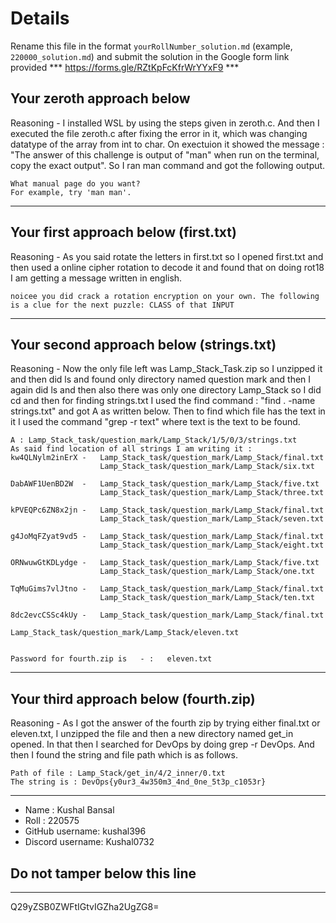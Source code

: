 # Details

Rename this file in the format `yourRollNumber_solution.md` (example, `220000_solution.md`) and submit the solution in the Google form link provided 
*** https://forms.gle/RZtKpFcKfrWrYYxF9 ***


## Your zeroth approach below

Reasoning - I installed WSL by using the steps given in zeroth.c. And then I executed the file zeroth.c after fixing the error in it, which was changing datatype of the array from int to char. On exectuion it showed the message : "The answer of this challenge is output of "man" when run on the terminal, copy the exact output". So I ran man command and got the following output.

```
What manual page do you want?
For example, try 'man man'.
```

---

## Your first approach below (first.txt)

Reasoning - As you said rotate the letters in first.txt so I opened first.txt and then used a online cipher rotation to decode it and found that on doing rot18 I am getting a message written in english.

```
noicee you did crack a rotation encryption on your own. The following is a clue for the next puzzle: CLASS of that INPUT
```

---

## Your second approach below (strings.txt)

Reasoning - Now the only file left was Lamp_Stack_Task.zip so I unzipped it and then did ls and found only directory named question mark and then I again did ls and then also there was only one directory Lamp_Stack so I did cd and then for finding strings.txt I used the find command : "find . -name strings.txt" and got A as written below. Then to find which file has the text in it I used the command "grep -r text" where text is the text to be found.

```
A : Lamp_Stack_task/question_mark/Lamp_Stack/1/5/0/3/strings.txt
As said find location of all strings I am writing it :
kw4QLNylm2inErX -   Lamp_Stack_task/question_mark/Lamp_Stack/final.txt
                    Lamp_Stack_task/question_mark/Lamp_Stack/six.txt

DabAWF1UenBD2W  -   Lamp_Stack_task/question_mark/Lamp_Stack/five.txt
                    Lamp_Stack_task/question_mark/Lamp_Stack/three.txt

kPVEQPc6ZN8x2jn -   Lamp_Stack_task/question_mark/Lamp_Stack/final.txt
                    Lamp_Stack_task/question_mark/Lamp_Stack/seven.txt

g4JoMqFZyat9vd5 -   Lamp_Stack_task/question_mark/Lamp_Stack/final.txt
                    Lamp_Stack_task/question_mark/Lamp_Stack/eight.txt

ORNwuwGtKDLydge -   Lamp_Stack_task/question_mark/Lamp_Stack/five.txt
                    Lamp_Stack_task/question_mark/Lamp_Stack/one.txt

TqMuGims7vlJtno -   Lamp_Stack_task/question_mark/Lamp_Stack/final.txt
                    Lamp_Stack_task/question_mark/Lamp_Stack/ten.txt

8dc2evcCSSc4kUy -   Lamp_Stack_task/question_mark/Lamp_Stack/final.txt
                    Lamp_Stack_task/question_mark/Lamp_Stack/eleven.txt


Password for fourth.zip is   - :   eleven.txt
```

---

## Your third approach below (fourth.zip)

Reasoning - As I got the answer of the fourth zip by trying either final.txt or eleven.txt, I unzipped the file and then a new directory named get_in opened. In that then I searched for DevOps by doing grep -r DevOps.
And then I found the string and file path which is as follows.

```
Path of file : Lamp_Stack/get_in/4/2_inner/0.txt
The string is : DevOps{y0ur3_4w350m3_4nd_0ne_5t3p_c1053r}
```

---


- Name : Kushal Bansal
- Roll : 220575
- GitHub username: kushal396
- Discord username: Kushal0732


## Do not tamper below this line

---

Q29yZSB0ZWFtIGtvIGZha2UgZG8=
